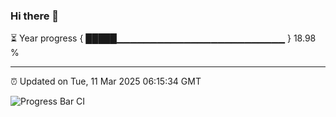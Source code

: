 ### Hi there 👋

⏳ Year progress { █████▁▁▁▁▁▁▁▁▁▁▁▁▁▁▁▁▁▁▁▁▁▁▁▁▁ } 18.98 %

---

⏰ Updated on Tue, 11 Mar 2025 06:15:34 GMT

![Progress Bar CI](https://github.com/Shyam-Makwana/GitHub-Actions-Demo/workflows/Progress%20Bar%20CI/badge.svg)
